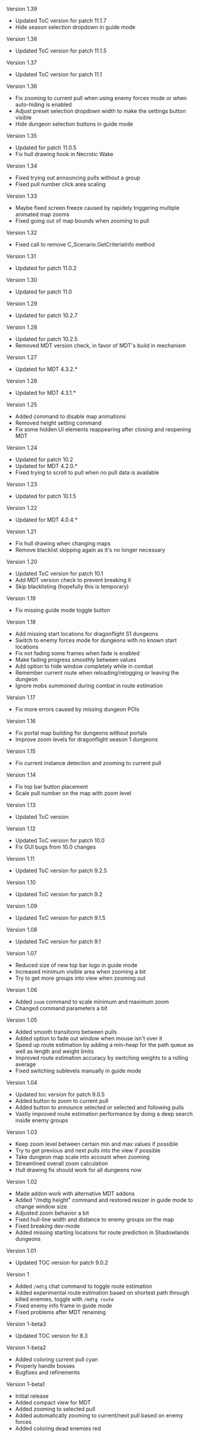 Version 1.39

- Updated ToC version for patch 11.1.7
- Hide season selection dropdown in guide mode

Version 1.38

- Updated ToC version for patch 11.1.5

Version 1.37

- Updated ToC version for patch 11.1

Version 1.36

- Fix zooming to current pull when using enemy forces mode or when auto-hiding is enabled
- Adjust preset selection dropdown width to make the settings button visible
- Hide dungeon selection buttons in guide mode

Version 1.35

- Updated for patch 11.0.5
- Fix hull drawing hook in Necrotic Wake

Version 1.34

- Fixed trying out announcing pulls without a group
- Fixed pull number click area scaling

Version 1.33

- Maybe fixed screen freeze caused by rapidely triggering multiple animated map zooms
- Fixed going out of map bounds when zooming to pull

Version 1.32

- Fixed call to remove C_Scenario.GetCriteriaInfo method

Version 1.31

- Updated for patch 11.0.2

Version 1.30

- Updated for patch 11.0

Version 1.29

- Updated for patch 10.2.7

Version 1.28

- Updated for patch 10.2.5
- Removed MDT version check, in favor of MDT's build in mechanism

Version 1.27

- Updated for MDT 4.3.2.*

Version 1.26

- Updated for MDT 4.3.1.*

Version 1.25

- Added command to disable map animations
- Removed height setting command
- Fix some hidden UI elements reappearing after closing and reopening MDT

Version 1.24

- Updated for patch 10.2
- Updated for MDT 4.2.0.*
- Fixed trying to scroll to pull when no pull data is available

Version 1.23

- Updated for patch 10.1.5

Version 1.22

- Updated for MDT 4.0.4.*

Version 1.21

- Fix hull drawing when changing maps
- Remove blacklist skipping again as it's no longer necessary

Version 1.20

- Updated ToC version for patch 10.1
- Add MDT version check to prevent breaking it
- Skip blacklisting (hopefully this is temporary)

Version 1.19

- Fix missing guide mode toggle button

Version 1.18

- Add missing start locations for dragonflight S1 dungeons
- Switch to enemy forces mode for dungeons with no known start locations
- Fix not fading some frames when fade is enabled
- Make fading progress smoothly between values
- Add option to hide window completely while in combat
- Remember current route when reloading/relogging or leaving the dungeon
- Ignore mobs summoned during combat in route estimation

Version 1.17

- Fix more errors caused by missing dungeon POIs

Version 1.16

- Fix portal map building for dungeons without portals
- Improve zoom levels for dragonflight season 1 dungeons

Version 1.15

- Fix current instance detection and zooming to current pull

Version 1.14

- Fix top bar button placement
- Scale pull number on the map with zoom level

Version 1.13

- Updated ToC version

Version 1.12

- Updated ToC version for patch 10.0
- Fix GUI bugs from 10.0 changes

Version 1.11

- Updated ToC version for patch 9.2.5

Version 1.10

- Updated ToC version for patch 9.2

Version 1.09

- Updated ToC version for patch 9.1.5

Version 1.08

- Updated ToC version for patch 9.1

Version 1.07

- Reduced size of new top bar logo in guide mode
- Increased minimum visible area when zooming a bit
- Try to get more groups into view when zooming out

Version 1.06

- Added `zoom` command to scale minimum and maximum zoom
- Changed command parameters a bit

Version 1.05

- Added smooth transitions between pulls
- Added option to fade out window when mouse isn't over it
- Speed up route estimation by adding a min-heap for the path queue as well as length and weight limits
- Improved route estimation accuracy by switching weights to a rolling average
- Fixed switching sublevels manually in guide mode

Version 1.04

- Updated toc version for patch 9.0.5
- Added button to zoom to current pull
- Added button to announce selected or selected and following pulls
- Vastly improved route estimation performance by doing a deep search inside enemy groups

Version 1.03

- Keep zoom level between certain min and max values if possible
- Try to get previous and next pulls into the view if possible
- Take dungeon map scale into account when zooming
- Streamlined overall zoom calculation
- Hull drawing fix should work for all dungeons now

Version 1.02

- Made addon work with alternative MDT addons
- Added "/mdtg height" command and restored resizer in guide mode to change window size
- Adjusted zoom behavior a bit
- Fixed hull-line width and distance to enemy groups on the map
- Fixed breaking dev-mode
- Added missing starting locations for route prediction in Shadowlands dungeons

Version 1.01

- Updated TOC version for patch 9.0.2

Version 1

- Added `/mdtg` chat command to toggle route estimation
- Added experimental route estimation based on shortest path through killed enemies, toggle with `/mdtg route`
- Fixed enemy info frame in guide mode
- Fixed problems after MDT renaming

Version 1-beta3

- Updated TOC version for 8.3

Version 1-beta2

- Added coloring current pull cyan
- Properly handle bosses
- Bugfixes and refinements

Version 1-beta1

- Initial release
- Added compact view for MDT
- Added zooming to selected pull
- Added automatically zooming to current/next pull based on enemy forces
- Added coloring dead enemies red
